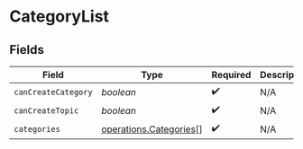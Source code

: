 # CategoryList


## Fields

| Field                                                                   | Type                                                                    | Required                                                                | Description                                                             |
| ----------------------------------------------------------------------- | ----------------------------------------------------------------------- | ----------------------------------------------------------------------- | ----------------------------------------------------------------------- |
| `canCreateCategory`                                                     | *boolean*                                                               | :heavy_check_mark:                                                      | N/A                                                                     |
| `canCreateTopic`                                                        | *boolean*                                                               | :heavy_check_mark:                                                      | N/A                                                                     |
| `categories`                                                            | [operations.Categories](../../../sdk/models/operations/categories.md)[] | :heavy_check_mark:                                                      | N/A                                                                     |
